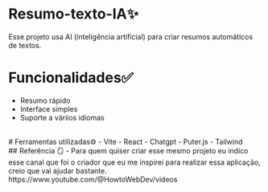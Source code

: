 # Resumo-texto-IA✨
Esse projeto usa AI (inteligência artificial) para criar resumos automáticos de textos.
<br>
# Funcionalidades✅
- Resumo rápido
- Interface simples
- Suporte a váriios idiomas
<br>
# Ferramentas utilizadas⚙️
- Vite
- React
- Chatgpt
- Puter.js
- Tailwind
<br>
## Referência 🪞
- Para quem quiser criar esse mesmo projeto eu indico esse canal que foi o criador que eu me inspirei para realizar essa aplicação, creio que vai ajudar bastante.
https://www.youtube.com/@HowtoWebDev/videos


 
